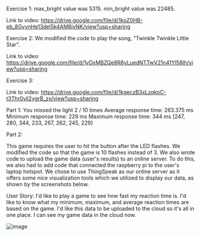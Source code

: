 Exercise 1:
max_bright value was 5315. 
min_bright value was 22485.

Link to video: https://drive.google.com/file/d/1koZ0HB-eb_8GvynHe13del5k4AM8jvNK/view?usp=sharing

Exercise 2:
We modified the code to play the song, "Twinkle Twinkle Little Star".

Link to video: https://drive.google.com/file/d/1yDxMBZQe8R8yLuedNTTwV21n41Yl58lh/view?usp=sharing

Exercise 3:

Link to video: https://drive.google.com/file/d/1kgeczB3xLzqkoC-t3Thr0vll2ygrB_zy/view?usp=sharing

Part 1:
You missed the light 2 / 10 times
Average response time: 263.375 ms
Minimum response time: 229 ms
Maximum response time: 344 ms
[247, 280, 344, 233, 267, 262, 245, 229]

Part 2:

This game requires the user to hit the button after the LED flashes. We modified the code so that the game is 10 flashes instead of 3. We also wrote code to upload the game data (user's results) to an online server. To do this, we also had to add code that connected the raspberry pi to the user's laptop hotspot. We chose to use ThingSpeak as our online server as it offers some nice visualization tools which we utilized to display our data, as shown by the screenshots below. 

User Story:
I'd like to play a game to see how fast my reaction time is.
I'd like to know what my minimum, maximum, and average reaction times are based on the game. 
I'd like this data to be uploaded to the cloud so it's all in one place.
I can see my game data in the cloud now. 




![image](https://github.com/user-attachments/assets/2896fd8d-1252-47a8-b67f-1a55d39c1a51)


